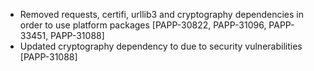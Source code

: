 * Removed requests, certifi, urllib3 and cryptography dependencies in order to use platform packages [PAPP-30822, PAPP-31096, PAPP-33451, PAPP-31088]
* Updated cryptography dependency to due to security vulnerabilities [PAPP-31088]